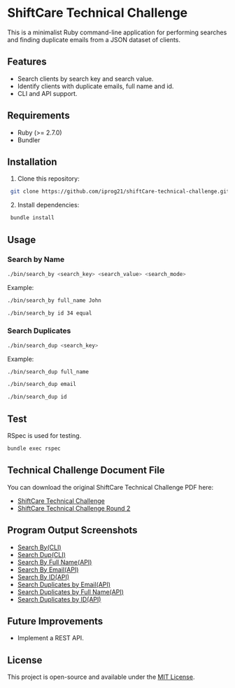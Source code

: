 
# ShiftCare Technical Challenge

This is a minimalist Ruby command-line application for performing searches and finding duplicate emails from a JSON dataset of clients.

## Features
- Search clients by search key and search value.
- Identify clients with duplicate emails, full name and id.
- CLI and API support.

## Requirements
- Ruby (>= 2.7.0)
- Bundler

## Installation
1. Clone this repository:
```sh
 git clone https://github.com/iprog21/shiftCare-technical-challenge.git
```
2. Install dependencies:
```sh
 bundle install
```

## Usage

### Search by Name
```sh
./bin/search_by <search_key> <search_value> <search_mode>
```
Example:
```sh
./bin/search_by full_name John
```
```sh
./bin/search_by id 34 equal
```

### Search Duplicates
```sh
./bin/search_dup <search_key>
```
Example:
```sh
./bin/search_dup full_name
```
```sh
./bin/search_dup email
```
```sh
./bin/search_dup id
```

## Test
RSpec is used for testing.
```sh
bundle exec rspec
```

## Technical Challenge Document File
You can download the original ShiftCare Technical Challenge PDF here: 
- [ShiftCare Technical Challenge](https://github.com/iprog21/shiftCare-technical-challenge/blob/main/shiftcare-technical-challenge.pdf)
- [ShiftCare Technical Challenge Round 2](https://github.com/iprog21/shiftCare-technical-challenge/blob/main/technical-challenge-shiftcare-round2.pdf)

## Program Output Screenshots
- [Search By(CLI)](https://github.com/iprog21/shiftCare-technical-challenge/blob/main/search_by.png)
- [Search Dup(CLI)](https://github.com/iprog21/shiftCare-technical-challenge/blob/main/search_dup.png)
- [Search By Full Name(API)](https://github.com/iprog21/shiftCare-technical-challenge/blob/main/api_search_by_full_name.png)
- [Search By Email(API)](https://github.com/iprog21/shiftCare-technical-challenge/blob/main/api_search_by_email_search_mode_equal.png)
- [Search By ID(API)](https://github.com/iprog21/shiftCare-technical-challenge/blob/main/api_search_by_id_search_mode_equal.png)
- [Search Duplicates by Email(API)](https://github.com/iprog21/shiftCare-technical-challenge/blob/main/api_search_duplicates_by_email.png)
- [Search Duplicates by Full Name(API)](https://github.com/iprog21/shiftCare-technical-challenge/blob/main/api_search_duplicates_by_full_name.png)
- [Search Duplicates by ID(API)](https://github.com/iprog21/shiftCare-technical-challenge/blob/main/api_search_duplicates_by_id.png)

## Future Improvements
- Implement a REST API.

## License
This project is open-source and available under the [MIT License](LICENSE).
